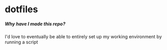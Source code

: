 # dotfiles

##### Why have I made this repo?
I'd love to eventually be able to entirely set up my working environment by running a script
